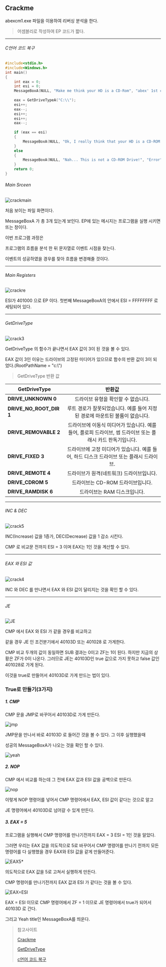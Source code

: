 ## Crackme
abexcm1.exe 파일을 이용하여 리버싱 분석을 한다.

> 어셈블리로 작성하여 EP 코드가 짧다.

---

###### C언어 코드 복구

```c
#include<stdio.h>
#include<Windows.h>
int main()
{ 
    int eax = 0;
    int esi = 0; 
    MessageBoxA(NULL, "Make me think your HD is a CD-Rom", "abex' 1st crackme", MB_OK);
    
    eax = GetDriveTypeA("C:\\");
    esi++; 
    eax--; 
    esi++; 
    esi++; 
    eax--; 
    
    if (eax == esi) 
    { 
        MessageBoxA(NULL, "Ok, I really think that your HD is a CD-ROM! :p", "YEAH!", MB_OK); 
    } 
    else 
    { 
        MessageBoxA(NULL, "Nah... This is not a CD-ROM Drive!", "Error", MB_OK); 
    } 
    return 0; 
}
```



###### Main Srceen

![crackmain](https://i.postimg.cc/7L9J4X9r/crackmain.png)

처음 보이는 파일 화면이다.

MessageBoxA 가 총 3개 있는게 보인다. EP에 있는 메시지는 프로그램을 실행 시키면 뜨는 창이다.

이번 프로그램 과정은

프로그램의 흐름을 분석 한 뒤 문자열로 이벤트 시점을 찾는다.

이벤트의 성공하였을 경우를 찾아 흐름을 변경해줄 것이다.

---

###### Main Registers



![crackre](https://i.postimg.cc/wMrsPVzc/crackre.png)

ESI가 401000 으로 EP 이다.  첫번째 MessageBoxA의 안에서 ESI = FFFFFFFF 로 세팅되어 있다.

---

###### GetDriveType

![crack3](https://i.postimg.cc/KvR8BQmQ/crack3.png)

GetDriveType 의 함수가 끝나면서 EAX 값이 3이 된 것을 볼 수 있다.

EAX 값이 3인 이유는 드라이브의 고정된 미디어가 있으므로 함수의 반환 값이 3이 되었다.(RootPathName = "c:\\")

> GetDriveType 반환 값

| **GetDriveType**        |                          **반환값**                          |
| ----------------------- | :----------------------------------------------------------: |
| **DRIVE_UNKNOWN 0**     |             드라이브 유형을 확인할 수 없습니다.              |
| **DRIVE_NO_ROOT_DIR 1** | 루트 경로가 잘못되었습니다. 예를 들어 지정된 경로에 마운트된 볼륨이 없습니다. |
| **DRIVE_REMOVABLE 2**   | 드라이브에 이동식 미디어가 있습니다. 예를 들어, 플로피 드라이브, 썸 드라이브 또는 플래시 카드 판독기입니다. |
| **DRIVE_FIXED 3**       | 드라이브에 고정 미디어가 있습니다. 예를 들어, 하드 디스크 드라이브 또는 플래시 드라이브. |
| **DRIVE_REMOTE 4**      |          드라이브가 원격(네트워크) 드라이브입니다.           |
| **DRIVE_CDROM 5**       |              드라이브는 CD-ROM 드라이브입니다.               |
| **DRIVE_RAMDISK 6**     |                 드라이브는 RAM 디스크입니다.                 |



---

###### INC & DEC

![crack5](https://i.postimg.cc/1XTPvhyB/crack5.png)

INC(Increase) 값을 1증가, DEC(Decrease) 값을 1 감소 시킨다.

CMP 로 비교문 전까지 ESI = 3 이며 EAX는 1인 것을 계산할 수 있다. 

---

###### EAX 와 ESI 값

![crack4](https://i.postimg.cc/RFRjDrLf/crack4.png)

INC 와 DEC 를 만나면서 EAX 와 ESI 값이 달리지는 것을 확인 할 수 있다.

---

###### JE

![JE](https://i.postimg.cc/zGP5mcHg/crack6.png)

CMP 에서 EAX 와 ESI 가 같을 경우를 비교하고

같을 경우 JE 인 조건분기에서 40103D 또는 401028 로 가게한다.

CMP 비교 두개의 값이 동일하면 SUB 결과는 0이고 ZF는 1이 된다. 하지만 지금의 상황은 ZF가 0이 나온다. 그러므로 JE는 40103D인 true 값으로 가지 못하고 false 값인 401028로 가게 된다.

이것을 true로 만들어서 40103D로 가게 만드는 법이 있다.



### True로 만들기(3가지)

##### 1. CMP

CMP 문을 JMP로 바꾸어서 40103D로 가게 만든다.

![jmp](https://i.postimg.cc/SxDyVKGk/jmp.png)

JMP문을 만나서 바로 40103D 로 들어간 것을 볼 수 있다. 그 이후 실행했을때

성공의 MessageBoxA가 나오는 것을 확인 할 수 있다.

![yeah](https://i.postimg.cc/B6V9khYv/yeah.png)



##### 2. NOP

CMP 에서 비교를 하는데 그 전에 EAX 값과 ESI 값을 공백으로 만든다.

![nop](https://i.postimg.cc/J7qwJzcq/nop.png)

이렇게 NOP 명령어를 넣어서 CMP 명령어에서 EAX, ESI 값이 같다는 것으로 알고

JE 명령어에서 40103D로 넘어갈 수 있게 만든다.



##### 3. EAX = 5

프로그램을 실행해서 CMP 명령어를 만나기전까지 EAX = 3 ESI = 1인 것을 알았다.

그러면 우리는 EAX 값을 의도적으로 5로 바꾸어서 CMP 명령어를 만나기 전까지 모든 명령어를 다 실행했을 경우 EAX와 ESI 값을 같게 만들어준다.

![EAX5](https://i.postimg.cc/7Pm7fjhR/EAX5.png)*

의도적으로 EAX 값을 5로 고쳐서 실행하게 만든다.

CMP 명령어를 만나기전까지 EAX 값과 ESI 가 같다는 것을 볼 수 있다.

![EAX=ESI](https://i.postimg.cc/fTdw60Gv/EAX-ESI.png)

EAX = ESI 이므로 CMP 명령어에서 ZF = 1 이므로 JE 명령어에서 true가 되어서 40103D 로 간다.

그리고 Yeah title인 MessageBoxA를 띄운다.







> 참고사이트
>
> [Crackme](https://blog.naver.com/hungjaksm/40201096800)
>
> [GetDriveType](https://docs.microsoft.com/en-us/windows/win32/api/fileapi/nf-fileapi-getdrivetypea)
>
> [c언어 코드 복구](https://ccurity.tistory.com/186)
